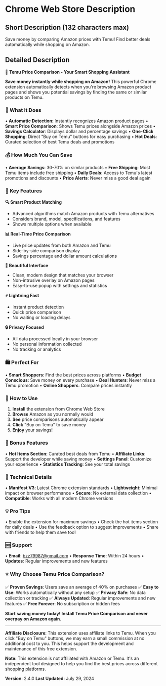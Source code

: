 # Chrome Web Store Description

## Short Description (132 characters max)
Save money by comparing Amazon prices with Temu! Find better deals automatically while shopping on Amazon.

## Detailed Description

🛒 **Temu Price Comparison - Your Smart Shopping Assistant**

**Save money instantly while shopping on Amazon!** This powerful Chrome extension automatically detects when you're browsing Amazon product pages and shows you potential savings by finding the same or similar products on Temu.

### 🎯 **What It Does**
• **Automatic Detection**: Instantly recognizes Amazon product pages
• **Smart Price Comparison**: Shows Temu prices alongside Amazon prices
• **Savings Calculator**: Displays dollar and percentage savings
• **One-Click Shopping**: Direct "Buy on Temu" buttons for easy purchasing
• **Hot Deals**: Curated selection of best Temu deals and promotions

### 💰 **How Much You Can Save**
• **Average Savings**: 30-70% on similar products
• **Free Shipping**: Most Temu items include free shipping
• **Daily Deals**: Access to Temu's latest promotions and discounts
• **Price Alerts**: Never miss a good deal again

### 🚀 **Key Features**

**🔍 Smart Product Matching**
- Advanced algorithms match Amazon products with Temu alternatives
- Considers brand, model, specifications, and features
- Shows multiple options when available

**📊 Real-Time Price Comparison**
- Live price updates from both Amazon and Temu
- Side-by-side comparison display
- Savings percentage and dollar amount calculations

**🎨 Beautiful Interface**
- Clean, modern design that matches your browser
- Non-intrusive overlay on Amazon pages
- Easy-to-use popup with settings and statistics

**⚡ Lightning Fast**
- Instant product detection
- Quick price comparison
- No waiting or loading delays

**🔒 Privacy Focused**
- All data processed locally in your browser
- No personal information collected
- No tracking or analytics

### 🛍️ **Perfect For**
• **Smart Shoppers**: Find the best prices across platforms
• **Budget Conscious**: Save money on every purchase
• **Deal Hunters**: Never miss a Temu promotion
• **Online Shoppers**: Compare prices instantly

### 📱 **How to Use**
1. **Install** the extension from Chrome Web Store
2. **Browse** Amazon as you normally would
3. **See** price comparisons automatically appear
4. **Click** "Buy on Temu" to save money
5. **Enjoy** your savings!

### 🎁 **Bonus Features**
• **Hot Items Section**: Curated best deals from Temu
• **Affiliate Links**: Support the developer while saving money
• **Settings Panel**: Customize your experience
• **Statistics Tracking**: See your total savings

### 🔧 **Technical Details**
• **Manifest V3**: Latest Chrome extension standards
• **Lightweight**: Minimal impact on browser performance
• **Secure**: No external data collection
• **Compatible**: Works with all modern Chrome versions

### 💡 **Pro Tips**
• Enable the extension for maximum savings
• Check the hot items section for daily deals
• Use the feedback option to suggest improvements
• Share with friends to help them save too!

### 🆘 **Support**
• **Email**: bzz79987@gmail.com
• **Response Time**: Within 24 hours
• **Updates**: Regular improvements and new features

### ⭐ **Why Choose Temu Price Comparison?**
✅ **Proven Savings**: Users save an average of 40% on purchases
✅ **Easy to Use**: Works automatically without any setup
✅ **Privacy Safe**: No data collection or tracking
✅ **Always Updated**: Regular improvements and new features
✅ **Free Forever**: No subscription or hidden fees

**Start saving money today! Install Temu Price Comparison and never overpay on Amazon again.**

---

**Affiliate Disclosure**: This extension uses affiliate links to Temu. When you click "Buy on Temu" buttons, we may earn a small commission at no additional cost to you. This helps support the development and maintenance of this free extension.

**Note**: This extension is not affiliated with Amazon or Temu. It's an independent tool designed to help you find the best prices across different shopping platforms.

**Version**: 2.4.0
**Last Updated**: July 29, 2024 